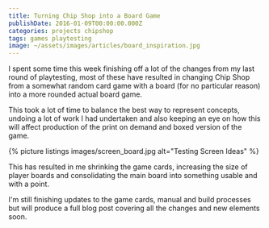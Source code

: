 ```yaml
---
title: Turning Chip Shop into a Board Game
publishDate: 2016-01-09T00:00:00.000Z
categories: projects chipshop
tags: games playtesting
image: ~/assets/images/articles/board_inspiration.jpg
---
```


I spent some time this week finishing off a lot of the changes from my last round of playtesting, most of these have resulted in changing Chip Shop from a somewhat random card game with a board (for no particular reason) into a more rounded actual board game.

This took a lot of time to balance the best way to represent concepts, undoing a lot of work I had undertaken and also keeping an eye on how this will affect production of the print on demand and boxed version of the game.

{% picture listings images/screen_board.jpg alt="Testing Screen Ideas" %}

This has resulted in me shrinking the game cards, increasing the size of player boards and consolidating the main board into something usable and with a point.

I'm still finishing updates to the game cards, manual and build processes but will produce a full blog post covering all the changes and new elements soon.
